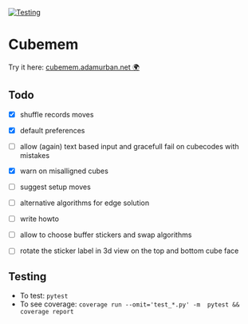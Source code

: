 [![Testing](https://github.com/adamurban98/cubemem/actions/workflows/test.yml/badge.svg)](https://github.com/adamurban98/cubemem/actions/workflows/test.yml)

# Cubemem 

Try it here: [cubemem.adamurban.net 🌍](https://cubemem.adamurban.net/)

## Todo
- [x] shuffle records moves
- [x] default preferences
- [ ] allow (again) text based input and gracefull fail on cubecodes with mistakes
- [x] warn on misalligned cubes
- [ ] suggest setup moves
- [ ] alternative algorithms for edge solution
- [ ] write howto
- [ ] allow to choose buffer stickers and swap algorithms
- [ ] rotate the sticker label in 3d view on the top and bottom cube face


## Testing
- To test: `pytest`
- To see coverage: `coverage run --omit='test_*.py' -m  pytest && coverage report`